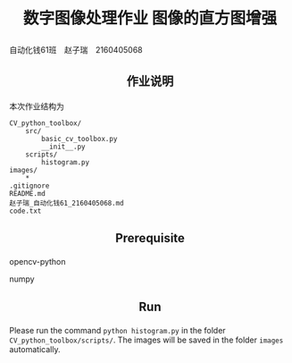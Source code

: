# <p align="center">数字图像处理作业 图像的直方图增强</p>

自动化钱61班　赵子瑞　2160405068

## <p align="center">作业说明</p>
本次作业结构为

```
CV_python_toolbox/
    src/
        basic_cv_toolbox.py
        __init__.py
    scripts/
        histogram.py
images/
    *
.gitignore
README.md
赵子瑞_自动化钱61_2160405068.md
code.txt
```

## <p align="center">Prerequisite</p>

opencv-python

numpy

## <p align="center">Run</p>

Please run the command `python histogram.py` in the folder `CV_python_toolbox/scripts/`. The images will be saved in the folder `images` automatically.
